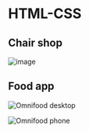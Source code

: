 # HTML-CSS

## Chair shop

![image](https://github.com/omkarpatole1799/HTML-CSS/assets/56589966/c88f448a-054e-4bc5-a38f-65eb69fc9950)

## Food app

![Omnifood desktop](https://github.com/omkarpatole1799/HTML-CSS/assets/56589966/87d8af91-a3cf-4a2c-9cb3-8806beb47f3b)

![Omnifood phone](https://github.com/omkarpatole1799/HTML-CSS/assets/56589966/16a76590-f09b-46af-8359-a4be8b20b952)

